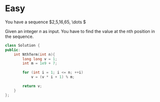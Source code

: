 # Easy

You have a sequence $2,5,16,65, \dots $

Given an integer $n$ as input. You have to find the value at the nth position in the sequence.

```cpp
class Solution {
public:
    int NthTerm(int n){
        long long v = 1;
        int m = 1e9 + 7;
        
        for (int i = 1; i <= n; ++i)
            v = (v * i + 1) % m;
        
        return v;
    }
};
```
